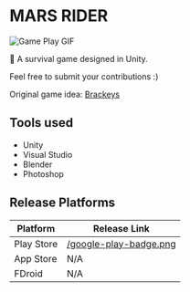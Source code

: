 # MARS RIDER
![Game Play GIF](https://github.com/haseebpvt/MarsRider/blob/master/game_play.gif)

 :blue_car: A survival game designed in Unity.
 
 Feel free to submit your contributions :)

Original game idea: [Brackeys](https://brackeysgames.itch.io/shrinking-planet)

## Tools used
* Unity
* Visual Studio
* Blender
* Photoshop

## Release Platforms

| Platform | Release Link |
| --- | --- |
| Play Store | [/google-play-badge.png](https://play.google.com/store/apps/details?id=com.fzgamestudios.marsrider) |
| App Store | N/A |
| FDroid | N/A |
